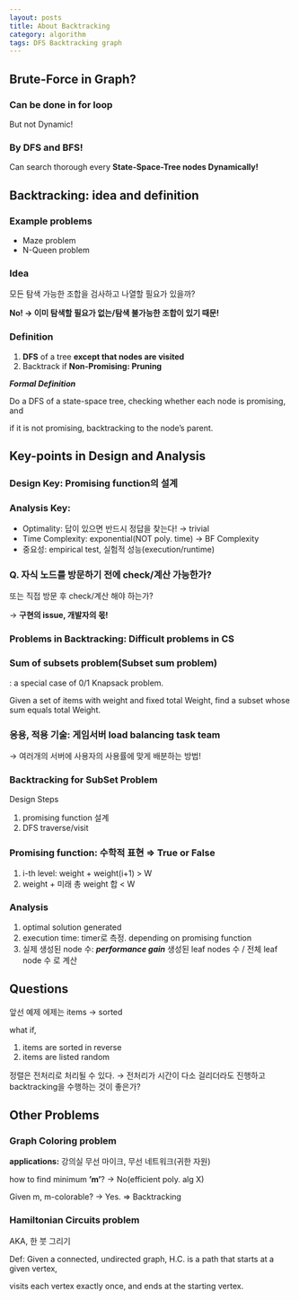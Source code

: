 ```yaml
---
layout: posts
title: About Backtracking
category: algorithm
tags: DFS Backtracking graph
---
```


## Brute-Force in Graph?

### Can be done in for loop

But not Dynamic!

### By DFS and BFS!

Can search thorough every **State-Space-Tree nodes Dynamically!**

## Backtracking: idea and definition

### Example problems

- Maze problem
- N-Queen problem

### Idea

모든 탐색 가능한 조합을 검사하고 나열할 필요가 있을까?

**No! → 이미 탐색할 필요가 없는/탐색 불가능한 조합이 있기 때문!**

### Definition

1. **DFS** of a tree **except that nodes are visited**
2. Backtrack if **Non-Promising: Pruning**

**_Formal Definition_**

Do a DFS of a state-space tree, checking whether each node is promising, and

if it is not promising, backtracking to the node’s parent.

## Key-points in Design and Analysis

### Design Key: Promising function의 설계

### Analysis Key:

- Optimality: 답이 있으면 반드시 정답을 찾는다! → trivial
- Time Complexity: exponential(NOT poly. time) → BF Complexity
- 중요성: empirical test, 실험적 성능(execution/runtime)

### Q. 자식 노드를 방문하기 전에 check/계산 가능한가?

또는 직접 방문 후 check/계산 해야 하는가?

→ **구현의 issue, 개발자의 몫!**

### Problems in Backtracking: Difficult problems in CS

### Sum of subsets problem(Subset sum problem)

: a special case of 0/1 Knapsack problem.

Given a set of items with weight and fixed total Weight,
find a subset whose sum equals total Weight.

### 응용, 적용 기술: 게임서버 load balancing task team

→ 여러개의 서버에 사용자의 사용률에 맞게 배분하는 방법!

### Backtracking for SubSet Problem

Design Steps

1. promising function 설계
2. DFS traverse/visit

### Promising function: 수학적 표현 ⇒ True or False

1. i-th level: weight + weight(i+1) > W
2. weight + 미래 총 weight 합 < W

### Analysis

1. optimal solution generated
2. execution time: timer로 측정. depending on promising function
3. 실제 생성된 node 수: **_performance gain_**
   생성된 leaf nodes 수 / 전체 leaf node 수 로 계산

## Questions

앞선 예제 에제는 items → sorted

what if,

1. items are sorted in reverse
2. items are listed random

정렬은 전처리로 처리될 수 있다.
→ 전처리가 시간이 다소 걸리더라도 진행하고 backtracking을 수행하는 것이 좋은가?

## Other Problems

### Graph Coloring problem

**applications:** 강의실 무선 마이크, 무선 네트워크(귀한 자원)

how to find minimum **’m’**? → No(efficient poly. alg X)

Given m, m-colorable? → Yes. ⇒ Backtracking

### Hamiltonian Circuits problem

AKA, 한 붓 그리기

Def: Given a connected, undirected graph, H.C. is a path that starts at a given vertex,

visits each vertex exactly once, and ends at the starting vertex.
